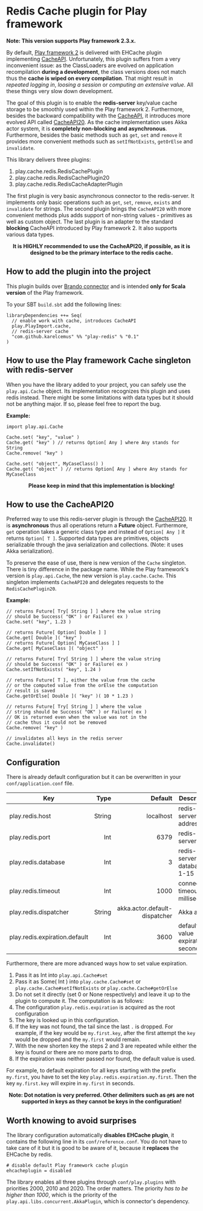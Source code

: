 # Redis Cache plugin for Play framework

**Note: This version supports Play framework 2.3.x.**

By default, [Play framework 2](http://playframework.com/) is delivered with EHCache plugin implementing
[CacheAPI](https://github.com/playframework/playframework/blob/2.3.8/framework/src/play-cache/src/main/scala/play/api/cache/Cache.scala).
Unfortunately, this plugin suffers from a very inconvenient issue: as the ClassLoaders are evolved on
application recompilation **during a development**, the class versions does not match thus the **cache is wiped on
every compilation**. That might result in *repeated logging in*, *loosing a session* or *computing an extensive value*.
All these things very slow down development.

The goal of this plugin is to enable the **redis-server** key/value cache storage to be smoothly used within the
Play framework 2. Furthermore, besides the backward compatibility with the [CacheAPI](https://github.com/playframework/playframework/blob/2.3.8/framework/src/play-cache/src/main/scala/play/api/cache/Cache.scala),
it introduces more evolved API called [CacheAPI20](https://github.com/KarelCemus/play-redis/blob/master/src/main/scala/play/cache/api/CacheAPI20.scala).
As the cache implementation uses Akka actor system, it is **completely non-blocking and asynchronous**. Furthermore,
besides the basic methods such as `get`, `set` and `remove` it provides more convenient methods such as `setIfNotExists`,
`getOrElse` and `invalidate`.

This library delivers three plugins:

 1. play.cache.redis.RedisCachePlugin
 2. play.cache.redis.RedisCachePlugin20
 3. play.cache.redis.RedisCacheAdapterPlugin

The first plugin is very basic asynchronous connector to the redis-server. It implements only basic operations such as
`get`, `set`, `remove`, `exists` and `invalidate` for strings. The second plugin brings the `CacheAPI20` with more
convenient methods plus adds support of non-string values - primitives as well as custom object. The last plugin
is an adapter to the standard **blocking** CacheAPI introduced by Play framework 2. It also supports various
data types.

<div align="center">
  <strong>
   It is HIGHLY recommended to use the CacheAPI20, if possible, as it is designed to be the primary interface to the redis cache.
  </strong>
</div>



## How to add the plugin into the project

This plugin builds over [Brando connector](https://github.com/chrisdinn/brando) and is intended **only for Scala version**
of the Play framework.

To your SBT `build.sbt` add the following lines:

```
libraryDependencies ++= Seq(
  // enable work with cache, introduces CacheAPI
  play.PlayImport.cache,
  // redis-server cache
  "com.github.karelcemus" %% "play-redis" % "0.1"
)
```


## How to use the Play framework Cache singleton with redis-server

When you have the library added to your project, you can safely use the `play.api.Cache` object. Its implementation
recognizes this plugin and uses redis instead. There might be some limitations with data types but it should not
be anything major. If so, please feel free to report the bug.

**Example:**

```
import play.api.Cache

Cache.set( "key", "value" )
Cache.get( "key" ) // returns Option[ Any ] where Any stands for String
Cache.remove( "key" )

Cache.set( "object", MyCaseClass() )
Cache.get( "object" ) // returns Option[ Any ] where Any stands for MyCaseClass
```


<div align="center">
  <strong>
   Please keep in mind that this implementation is blocking!
  </strong>
</div>



## How to use the CacheAPI20

Preferred way to use this redis-server plugin is through the [CacheAPI20](https://github.com/KarelCemus/play-redis/blob/master/src/main/scala/play/cache/api/CacheAPI20.scala).
It is **asynchronous** thus all operations return a **Future** object. Furthermore, `get` operation takes a generic
class type and instead of `Option[ Any ]` it returns `Option[ T ]`. Supported data types are primitives,
objects serializable through the java serialization and collections. (Note: it uses Akka serialization).

To preserve the ease of use, there is new version of the `Cache` singleton. There is tiny difference in the package name.
While the Play framework's version is `play.api.Cache`, the new version is `play.cache.Cache`. This singleton implements
`CacheAPI20` and delegates requests to the `RedisCachePlugin20`.

**Example:**

```
// returns Future[ Try[ String ] ] where the value string
// should be Success( "OK" ) or Failure( ex )
Cache.set( "key", 1.23 )

// returns Future[ Option[ Double ] ]
Cache.get[ Double ]( "key" )
// returns Future[ Option[ MyCaseClass ] ]
Cache.get[ MyCaseClass ]( "object" )

// returns Future[ Try[ String ] ] where the value string
// should be Success( "OK" ) or Failure( ex )
Cache.setIfNotExists( "key", 1.24 )

// returns Future[ T ], either the value from the cache
// or the computed value from the orElse the computation
// result is saved
Cache.getOrElse[ Double ]( "key" )( 10 * 1.23 )

// returns Future[ Try[ String ] ] where the value
// string should be Success( "OK" ) or Failure( ex )
// OK is returned even when the value was not in the
// cache thus it could not be removed
Cache.remove( "key" )

// invalidates all keys in the redis server
Cache.invalidate()
```

## Configuration

There is already default configuration but it can be overwritten in your `conf/application.conf` file.

| Key                           | Type   | Default                       | Description                         |
|-------------------------------|-------:|------------------------------:|-------------------------------------|
| play.redis.host               | String | localhost                     | redis-server address                |
| play.redis.port               | Int    | 6379                          | redis-server port                   |
| play.redis.database           | Int    | 3                             | redis-server database, 1-15         |
| play.redis.timeout            | Int    | 1000                          | connection timeout in milliseconds  |
| play.redis.dispatcher         | String | akka.actor.default-dispatcher | Akka actor                          |
| play.redis.expiration.default | Int    | 3600                          | default value expiration in seconds |

Furthermore, there are more advanced ways how to set value expiration.

1. Pass it as Int into `play.api.Cache#set`
1. Pass it as Some( Int ) into `play.cache.Cache#set` or `play.cache.Cache#setIfNotExists` or `play.cache.Cache#getOrElse`
1. Do not set it directly (set 0 or None respectively) and leave it up to the plugin to compute it. The computation is
as follows:
  1. The configuration `play.redis.expiration` is acquired as the root configuration
  2. The key is looked up in this configuration.
  3. If the key was not found, the tail since the last `.` is dropped. For example, if the key would be `my.first.key`,
  after the first attempt the `key` would be dropped and the `my.first` would remain.
  4. With the new shorten key the steps 2 and 3 are repeated while either the key is found or there are no more parts to drop.
  5. If the expiration was neither passed nor found, the default value is used.

For example, to default expiration for all keys starting with the prefix `my.first`, you have to set the key `play.redis.expiration.my.first`.
Then the key `my.first.key` will expire in `my.first` in seconds.

<div align="center">
  <strong>
   Note: Dot notation is very preferred. Other delimiters such as <code>@#$</code> are not supported in keys as they cannot be keys in the configuration!
  </strong>
</div>



## Worth knowing to avoid surprises

The library configuration automatically **disables EHCache plugin**, it contains the following line in its `conf/reference.conf`.
You do not have to take care of it but it is good to be aware of it, because it **replaces** the EHCache by redis.

```
# disable default Play framework cache plugin
ehcacheplugin = disabled
```

The library enables all three plugins through `conf/play.plugins` with priorities 2000, 2010 and 2020. The order matters. The priority *has to be
higher than 1000*, which is the priority of the `play.api.libs.concurrent.AkkaPlugin`, which is connector's dependency.
